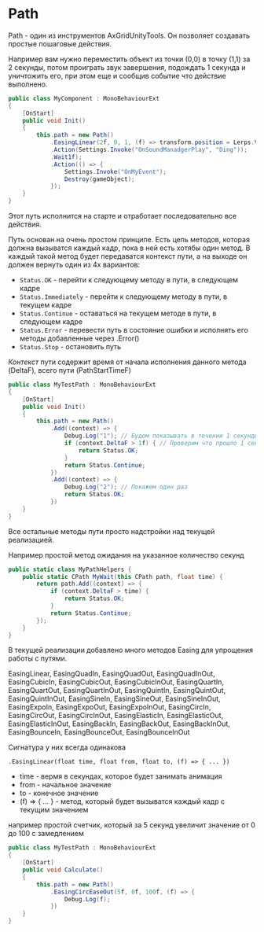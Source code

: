 Path
====

Path - один из инструментов AxGridUnityTools. Он позволяет создавать простые пошаговые действия.

Например вам нужно переместить объект из точки (0,0) в точку (1,1) за 2 секунды, потом проиграть звук завершения, подождать 1 секунда и уничтожить его, при этом еще и сообщив событие что действие выполнено.

```csharp
public class MyComponent : MonoBehaviourExt
{
    [OnStart]
    public void Init()
    {
        this.path = new Path()
            .EasingLinear(2f, 0, 1, (f) => transform.position = Lerps.Vector2(Vector2.zero, Vector2.one, f))
            .Action(Settings.Invoke("OnSoundManadgerPlay", "Ding"));
            .Wait1f);
            .Action(() => {
                Settings.Invoke("OnMyEvent");
                Destroy(gameObject);
            });
    }
}
```

Этот путь исполнится на старте и отработает последовательно все действия.

Путь основан на очень простом принципе. 
Есть цепь методов, которая должна вызыватся каждый кадр, пока в ней есть хотябы один метод. 
В каждый такой метод будет передаватся контекст пути, а на выходе он должен вернуть один из 4х вариантов:

* `Status.OK` - перейти к следующему методу в пути, в следующем кадре
* `Status.Immediately` - перейти к следующему методу в пути, в текущем кадре
* `Status.Continue` - оставаться на текущем методе в пути, в следующем кадре
* `Status.Error` - перевести путь в состояние ошибки и исполнять его методы добавленные через .Error()
* `Status.Stop` - остановить путь

*Контекст* пути содержит время от начала исполнения данного метода (DeltaF), всего пути (PathStartTimeF) 

```csharp
public class MyTestPath : MonoBehaviourExt
{
    [OnStart]
    public void Init()
    {
        this.path = new Path()
            .Add((context) => {
                Debug.Log("1"); // Будем показывать в течении 1 секунды
                if (context.DeltaF > 1f) { // Проверим что прошло 1 секунда от начала метода
                    return Status.OK;
                }
                return Status.Continue;
            })
            .Add((context) => {
                Debug.Log("2"); // Покажем один раз
                return Status.OK;
            })
    }
}
```

Все остальные методы пути просто надстройки над текущей реализацией.

Например простой метод ожидания на указанное количество секунд 

```csharp
public static class MyPathHelpers {
    public static CPath MyWait(this CPath path, float time) {
        return path.Add((context) => {
            if (context.DeltaF > time) {
                return Status.OK;
            }
            return Status.Continue;
        });
    }
}
```

В текущей реализации добавлено много методов Easing для упрощения работы с путями.

EasingLinear, EasingQuadIn, EasingQuadOut, EasingQuadInOut, EasingCubicIn, EasingCubicOut, EasingCubicInOut, EasingQuartIn, EasingQuartOut, EasingQuartInOut, EasingQuintIn, EasingQuintOut, EasingQuintInOut, EasingSineIn, EasingSineOut, EasingSineInOut, EasingExpoIn, EasingExpoOut, EasingExpoInOut, EasingCircIn, EasingCircOut, EasingCircInOut, EasingElasticIn, EasingElasticOut, EasingElasticInOut, EasingBackIn, EasingBackOut, EasingBackInOut, EasingBounceIn, EasingBounceOut, EasingBounceInOut

Сигнатура у них всегда одинакова

`.EasingLinear(float time, float from, float to, (f) => { ... })`

* time - вермя в секундах, которое будет занимать анимация
* from - начальное значение
* to - конечное значение
* (f) => { ... } - метод, который будет вызыватся каждый кадр с текущим значением

например простой счетчик, который за 5 секунд увеличит значение от 0 до 100 с замедлением

```csharp
public class MyTestPath : MonoBehaviourExt
{
    [OnStart]
    public void Calculate()
    {
        this.path = new Path()
            .EasingCircEaseOut(5f, 0f, 100f, (f) => {
                Debug.Log(f);
            })
    }
}
```

